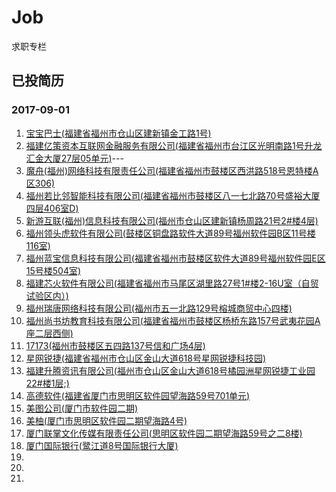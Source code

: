 # Job
 

求职专栏



## 已投简历

### 2017-09-01

1. [宝宝巴士(福建省福州市仓山区建新镇金工路1号)](http://cn.babybus.com/join/social.shtml)
2. [福建亿策资本互联网金融服务有限公司(福建省福州市台江区光明南路1号升龙汇金大厦27层05单元)]()---
3. [魔舟(福州)网络科技有限责任公司(福建省福州市鼓楼区西洪路518号恩特楼A区306)](http://www.mzzo.net/)
4. [福州若比邻智能科技有限公司(福建省福州市鼓楼区八一七北路70号盛裕大厦四层406室D)]()
4. [新游互联(福州)信息科技有限公司(福州市仓山区建新镇杨周路21号2#楼4层)]()
5. [福州领头虎软件有限公司(鼓楼区铜盘路软件大道89号福州软件园B区11号楼116室)]()
6. [福州蓝宝信息科技有限公司(福建省福州市鼓楼区软件大道89号福州软件园E区15号楼504室)](http://www.lambosmart.com//)
7. [福建芯火软件有限公司(福建省福州市马尾区湖里路27号1#楼2-16U室（自贸试验区内）)](http://www.corefiresoft.com/)
8. [福州瑞唐网络科技有限公司(福州市五一北路129号榕城商贸中心四楼)]()
9. [福州尚书坊教育科技有限公司(福建省福州市鼓楼区杨桥东路157号武夷花园A座二层西侧)]()
10. [17173(福州市鼓楼区五四路137号信和广场4层)](www.17173.com)
11. [星网锐捷(福建省福州市仓山区金山大道618号星网锐捷科技园)]()
12. [福建升腾资讯有限公司(福州市仓山区金山大道618号橘园洲星网锐捷工业园 22#楼1层;)]()
13. [高德软件(福建省厦门市思明区软件园望海路59号701单元)]()
14. [美图公司(厦门市软件园二期)]()
15. [美柚(厦门市思明区软件园二期望海路4号)]()
16. [厦门联掌文化传媒有限责任公司(思明区软件园二期望海路59号之二8楼)]()
17. [厦门国际银行(鹭江道8号国际银行大厦)]()
18. []()
19. []()
20. []()
